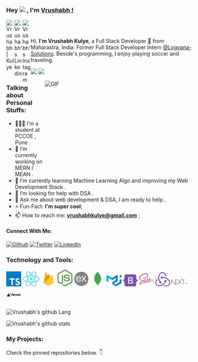 ### Hey <img src="https://raw.githubusercontent.com/MartinHeinz/MartinHeinz/master/wave.gif" width="25px"> , I'm [Vrushabh !](https://vrushabh.netlify.app/) 
<a href="https://twitter.com/vru_izac">
  <img align="left" alt="Vrushabh | Kulye " width="22px" src="https://cdn.jsdelivr.net/npm/simple-icons@v3/icons/twitter.svg" />
</a>
<a href="https://www.linkedin.com/in/vrushabh-kulye-31bb91134/">
  <img align="left" alt="Vrushabh's Linkedin" width="22px" src="https://cdn.jsdelivr.net/npm/simple-icons@v3/icons/linkedin.svg" />
</a>

<a href="https://www.instagram.com/vrushabh_kulye/">
  <img align="left" alt="Vrushabh's Instagram" width="22px" src="https://cdn.jsdelivr.net/npm/simple-icons@v3/icons/instagram.svg" />
</a>
<br/><br/>

Hi, <strong>I'm Vrushabh Kulye</strong>, a Full Stack Developer 🚀 from Maharastra, India. Former Full Stack Developer Intern [@Logyana-Solutions](https://www.logyana.com/). Beside's programming, I enjoy playing soccer and traveling.

![](https://img.shields.io/github/followers/IzacVrushabh?label=followers&logo=github&style=flat&color=34B7F1) ![](https://komarev.com/ghpvc/?username=IzacVrushabh&label=Profile%20views&color=17f938&style=flat")

 <img align="right" alt="GIF" width="400px" height="250px" src="https://i.pinimg.com/originals/2a/3c/75/2a3c753492d906b7047bc8eb3e240c29.gif" />

  
### **Talking about Personal Stuffs:**

- 👨🏽‍💻 I’m a student at PCCOE , Pune .
- 🔭 I’m currently working on MERN / MEAN .
- 🌱 I’m currently learning Machine Learning Algo and improving my Web Development Stack .
- 🤔 I’m looking for help with DSA .
- 💬 Ask me about web development & DSA, I am ready to help .
- ⚡️ Fun-Fact: **I'm super cool**;
- 📫 How to reach me: **vrushabhkulye@gmail.com** ;
<!-- - 📝[Resume](https://drive.google.com/file/d/1eKI1zrUZF4kRoB2k8ARQ31fU5E2o9tF7/view?usp=sharing) -->

<h4>Connect With Me:</h4>
<p>
<p><a href="https://github.com/IzacVrushabh" target="_blank"><img alt="Github" src="https://img.shields.io/badge/GitHub-%2312100E.svg?&style=for-the-badge&logo=Github&logoColor=white" /></a> <a href="https://twitter.com/vru_izac" target="_blank"><img alt="Twitter" src="https://img.shields.io/badge/twitter-%231DA1F2.svg?&style=for-the-badge&logo=twitter&logoColor=white" /></a> <a href="https://www.linkedin.com/in/vrushabh-kulye-31bb91134/" target="_blank"><img alt="LinkedIn" src="https://img.shields.io/badge/linkedin-FF4500?style=for-the-badge&logo=linkedin&logoColor=white" /></a>
</p>

### **Technology and Tools:**  

<img height="40" src="/typescript.svg">   <img height="40" src="/react.png">  <img height="40" src="https://raw.githubusercontent.com/github/explore/80688e429a7d4ef2fca1e82350fe8e3517d3494d/topics/firebase/firebase.png">   <img src="/nodejs.svg" width="40"/>  <img src="/expressjs.png" width="40"/>   <img src="/mongodb.svg" width="40"/>   <img src="/materialui.svg" width="40"/>   <img src="/bootstrap.svg" width="40"/>   <img alt="Sass" height="40" src="https://raw.githubusercontent.com/github/explore/80688e429a7d4ef2fca1e82350fe8e3517d3494d/topics/sass/sass.png" />   <img src="/redux.svg" width="40"/>   <img src="/nextjs.svg" width="40"/>   <img src="/vercel.svg" width="40"/>

![Vrushabh's github Lang](https://github-readme-stats.vercel.app/api/top-langs?username=IzacVrushabh&show_icons=true&locale=en&layout=compact&theme=radical)
<!-- <img align="left" height=195 src="https://github-readme-stats.vercel.app/api/top-langs?username=IzacVrushabh&show_icons=true&locale=en&layout=compact&theme=radical" alt="most used languages" />
<br/> -->
![Vrushabh's github stats](https://github-readme-stats.vercel.app/api?username=IzacVrushabh&show_icons=true&locale=en&layout=compact&theme=radical)
<!-- <img src="https://i.giphy.com/media/IdyAQJVN2kVPNUrojM/200.webp" width="100"><img src="https://i.giphy.com/media/LMt9638dO8dftAjtco/200.webp" width="100"><img src="https://i.giphy.com/media/KzJkzjggfGN5Py6nkT/200.webp" width="100"> -->

<h3>My Projects:</h3>
<p>
Check the pinned repositories below. 👇
</p>

